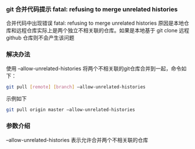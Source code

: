 ### git 合并代码提示 fatal: refusing to merge unrelated histories



合并代码中出现错误 fatal: refusing to merge unrelated histories 原因是本地仓库和远程仓库实际上是两个独立不相关联的仓库。如果是本地基于 git clone 远程 github 仓库则不会产生该问题

### 解决办法

使用 –allow-unrelated-histories 将两个不相关联的git仓库合并到一起，命令如下：

```bash
git pull [remote] [branch] –allow-unrelated-histories
```

示例如下

```bash
git pull origin master –allow-unrelated-histories
```

### 参数介绍

–allow-unrelated-histories 表示允许合并两个不相关联的仓库
